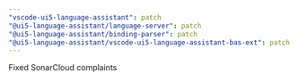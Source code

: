 ```yaml
---
"vscode-ui5-language-assistant": patch
"@ui5-language-assistant/language-server": patch
"@ui5-language-assistant/binding-parser": patch
"@ui5-language-assistant/vscode-ui5-language-assistant-bas-ext": patch
---
```


Fixed SonarCloud complaints
